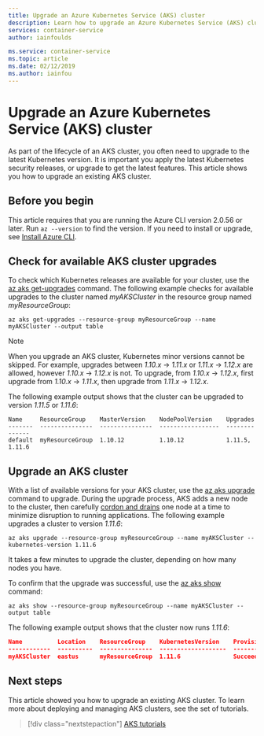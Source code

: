 ```yaml
---
title: Upgrade an Azure Kubernetes Service (AKS) cluster
description: Learn how to upgrade an Azure Kubernetes Service (AKS) cluster
services: container-service
author: iainfoulds

ms.service: container-service
ms.topic: article
ms.date: 02/12/2019
ms.author: iainfou
---
```


# Upgrade an Azure Kubernetes Service (AKS) cluster

As part of the lifecycle of an AKS cluster, you often need to upgrade to the latest Kubernetes version. It is important you apply the latest Kubernetes security releases, or upgrade to get the latest features. This article shows you how to upgrade an existing AKS cluster.

## Before you begin

This article requires that you are running the Azure CLI version 2.0.56 or later. Run `az --version` to find the version. If you need to install or upgrade, see [Install Azure CLI][azure-cli-install].

## Check for available AKS cluster upgrades

To check which Kubernetes releases are available for your cluster, use the [az aks get-upgrades][az-aks-get-upgrades] command. The following example checks for available upgrades to the cluster named *myAKSCluster* in the resource group named *myResourceGroup*:

```azurecli-interactive
az aks get-upgrades --resource-group myResourceGroup --name myAKSCluster --output table
```

> [!NOTE]
> When you upgrade an AKS cluster, Kubernetes minor versions cannot be skipped. For example, upgrades between *1.10.x* -> *1.11.x* or *1.11.x* -> *1.12.x* are allowed, however *1.10.x* -> *1.12.x* is not. To upgrade, from *1.10.x* -> *1.12.x*, first upgrade from *1.10.x* -> *1.11.x*, then upgrade from *1.11.x* -> *1.12.x*.

The following example output shows that the cluster can be upgraded to version *1.11.5* or *1.11.6*:

```console
Name     ResourceGroup    MasterVersion    NodePoolVersion    Upgrades
-------  ---------------  ---------------  -----------------  --------------
default  myResourceGroup  1.10.12          1.10.12            1.11.5, 1.11.6
```

## Upgrade an AKS cluster

With a list of available versions for your AKS cluster, use the [az aks upgrade][az-aks-upgrade] command to upgrade. During the upgrade process, AKS adds a new node to the cluster, then carefully [cordon and drains][kubernetes-drain] one node at a time to minimize disruption to running applications. The following example upgrades a cluster to version *1.11.6*:

```azurecli-interactive
az aks upgrade --resource-group myResourceGroup --name myAKSCluster --kubernetes-version 1.11.6
```

It takes a few minutes to upgrade the cluster, depending on how many nodes you have.

To confirm that the upgrade was successful, use the [az aks show][az-aks-show] command:

```azurecli-interactive
az aks show --resource-group myResourceGroup --name myAKSCluster --output table
```

The following example output shows that the cluster now runs *1.11.6*:

```json
Name          Location    ResourceGroup    KubernetesVersion    ProvisioningState    Fqdn
------------  ----------  ---------------  -------------------  -------------------  ---------------------------------------------------------------
myAKSCluster  eastus      myResourceGroup  1.11.6               Succeeded            myaksclust-myresourcegroup-19da35-90efab95.hcp.eastus.azmk8s.io
```

## Next steps

This article showed you how to upgrade an existing AKS cluster. To learn more about deploying and managing AKS clusters, see the set of tutorials.

> [!div class="nextstepaction"]
> [AKS tutorials][aks-tutorial-prepare-app]

<!-- LINKS - external -->
[kubernetes-drain]: https://kubernetes.io/docs/tasks/administer-cluster/safely-drain-node/

<!-- LINKS - internal -->
[aks-tutorial-prepare-app]: ./tutorial-kubernetes-prepare-app.md
[azure-cli-install]: /cli/azure/install-azure-cli
[az-aks-get-upgrades]: cli/azure/aks#az-aks-get-upgrades
[az-aks-upgrade]: /cli/azure/aks#az-aks-upgrade
[az-aks-show]: /cli/azure/aks#az-aks-show
